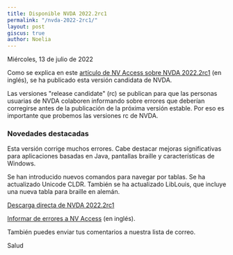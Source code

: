```yaml
---
title: Disponible NVDA 2022.2rc1
permalink: "/nvda-2022-2rc1/"
layout: post
giscus: true
author: Noelia
---
```


<footer>Miércoles, 13 de julio de 2022</footer>

Como se explica en este [artículo de NV Access sobre NVDA 2022.2rc1](https://www.nvaccess.org/post/nvda-2022-2rc1/) (en inglés), se ha publicado esta versión candidata de NVDA.

Las versiones "release candidate" (rc) se publican para que las personas usuarias de NVDA colaboren informando sobre errores que deberían corregirse antes de la publicación de la próxima versión estable. Por eso es importante que probemos las versiones rc de NVDA.

### Novedades destacadas

Esta versión corrige muchos errores. Cabe destacar mejoras significativas para aplicaciones basadas en Java, pantallas braille y características de Windows.

Se han introducido nuevos comandos para navegar por tablas. Se ha actualizado Unicode CLDR. También se ha actualizado LibLouis, que incluye una nueva tabla para braille en alemán.

[Descarga directa de NVDA 2022.2rc1](https://www.nvaccess.org/files/nvda/releases/2022.2rc1/nvda_2022.2rc1.exe)


[Informar de errores a NV Access](https://github.com/nvaccess/nvda/issues) (en inglés).

También puedes enviar tus comentarios a nuestra lista de correo.

Salud
